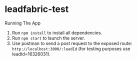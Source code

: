 # leadfabric-test
Running The App
1. Run `npm install` to install all dependencies.
2. Run `npm start` to launch the server.
3. Use postman to send a post request to the exposed route: `http://localhost:3000/:leadId` (for testing purposes use leadId=16326031).